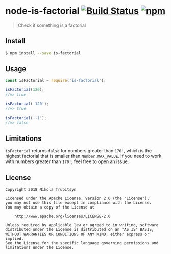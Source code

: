 # node-is-factorial [![Build Status](https://travis-ci.org/trubitsyn/node-is-factorial.svg?branch=master)](https://travis-ci.org/trubitsyn/node-is-factorial) [![npm](https://img.shields.io/npm/dt/is-factorial.svg)](https://www.npmjs.com/package/is-factorial)
> Check if something is a factorial

## Install
```sh
$ npm install --save is-factorial
```

## Usage
```js
const isFactorial = require('is-factorial');

isFactorial(120);
//=> true

isFactorial('120');
//=> true

isFactorial('-1');
//=> false
```

## Limitations
`isFactorial` returns `false` for numbers greater than `170!`, which is the highest factorial that is smaller than `Number.MAX_VALUE`. If you need to work with numbers greater than `170!`, feel free to open an issue.


## License
```
Copyright 2018 Nikola Trubitsyn

Licensed under the Apache License, Version 2.0 (the "License");
you may not use this file except in compliance with the License.
You may obtain a copy of the License at

    http://www.apache.org/licenses/LICENSE-2.0

Unless required by applicable law or agreed to in writing, software
distributed under the License is distributed on an "AS IS" BASIS,
WITHOUT WARRANTIES OR CONDITIONS OF ANY KIND, either express or implied.
See the License for the specific language governing permissions and
limitations under the License.
```


